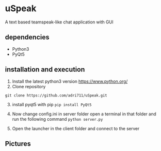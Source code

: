 # uSpeak
 A text based teamspeak-like chat application with GUI
## dependencies
* Python3
* PyQt5

## installation and execution
1. Install the latest python3 version  https://www.python.org/
2. Clone repository
```
git clone https://github.com/adri711/uSpeak.git
```
3. install pyqt5 with pip
```pip install PyQt5```
4. Now change config.ini in server folder open a terminal in that folder and run the following command
```python server.py```

5. Open the launcher in the client folder and connect to the server

## Pictures
